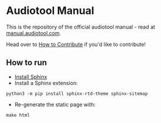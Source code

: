 # Audiotool Manual

This is the repository of the official audiotool manual - read at [manual.audiotool.com](https://manual.audiotool.com).

Head over to [How to Contribute](https://manual.audiotool.com/manuals/other/contribute.html) if you'd like to contribute!

## How to run

- [Install Sphinx](https://www.sphinx-doc.org/en/master/usage/installation.html)
- Install a Sphinx extension:
```shell
python3 -m pip install sphinx-rtd-theme sphinx-sitemap
```
- Re-generate the static page with:
```shell
make html
```